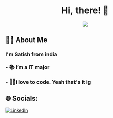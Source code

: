  
  <h1 align="center">Hi, there! 👋</h1>

<div align="center">
    <img src="https://visitor-badge.laobi.icu/badge?"  />
  </div>

  
  <h2 align="left">👩‍💻  About Me</h2>
  
  ###
  
  <h3 align="left">I'm Satish from india<br><br>- 📚 I’m a IT major</br><br>- 👩‍💻i love to code. Yeah that's it ig<br></h3>
  
  ###



  ## 🌐 Socials:
<a href="https://linkedin.com/in/Satish Adey" target="_blank">
    <img src="www.linkedin.com/in/satish-adey-368b81253.svg?logo=linkedin&logoColor=white" alt="LinkedIn">
</a>

